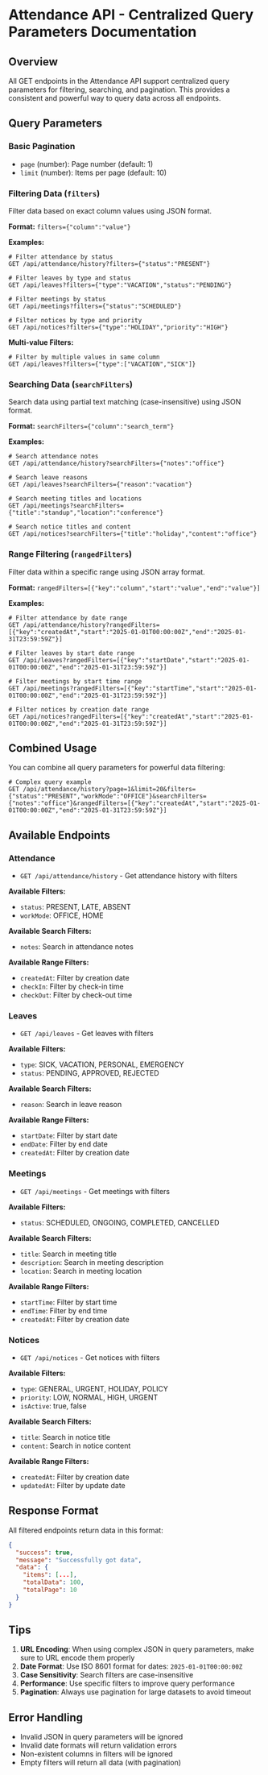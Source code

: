 # Attendance API - Centralized Query Parameters Documentation

## Overview

All GET endpoints in the Attendance API support centralized query parameters for filtering, searching, and pagination. This provides a consistent and powerful way to query data across all endpoints.

## Query Parameters

### Basic Pagination

- `page` (number): Page number (default: 1)
- `limit` (number): Items per page (default: 10)

### Filtering Data (`filters`)

Filter data based on exact column values using JSON format.

**Format:** `filters={"column":"value"}`

**Examples:**

```http
# Filter attendance by status
GET /api/attendance/history?filters={"status":"PRESENT"}

# Filter leaves by type and status
GET /api/leaves?filters={"type":"VACATION","status":"PENDING"}

# Filter meetings by status
GET /api/meetings?filters={"status":"SCHEDULED"}

# Filter notices by type and priority
GET /api/notices?filters={"type":"HOLIDAY","priority":"HIGH"}
```

**Multi-value Filters:**

```http
# Filter by multiple values in same column
GET /api/leaves?filters={"type":["VACATION","SICK"]}
```

### Searching Data (`searchFilters`)

Search data using partial text matching (case-insensitive) using JSON format.

**Format:** `searchFilters={"column":"search_term"}`

**Examples:**

```http
# Search attendance notes
GET /api/attendance/history?searchFilters={"notes":"office"}

# Search leave reasons
GET /api/leaves?searchFilters={"reason":"vacation"}

# Search meeting titles and locations
GET /api/meetings?searchFilters={"title":"standup","location":"conference"}

# Search notice titles and content
GET /api/notices?searchFilters={"title":"holiday","content":"office"}
```

### Range Filtering (`rangedFilters`)

Filter data within a specific range using JSON array format.

**Format:** `rangedFilters=[{"key":"column","start":"value","end":"value"}]`

**Examples:**

```http
# Filter attendance by date range
GET /api/attendance/history?rangedFilters=[{"key":"createdAt","start":"2025-01-01T00:00:00Z","end":"2025-01-31T23:59:59Z"}]

# Filter leaves by start date range
GET /api/leaves?rangedFilters=[{"key":"startDate","start":"2025-01-01T00:00:00Z","end":"2025-01-31T23:59:59Z"}]

# Filter meetings by start time range
GET /api/meetings?rangedFilters=[{"key":"startTime","start":"2025-01-01T00:00:00Z","end":"2025-01-31T23:59:59Z"}]

# Filter notices by creation date range
GET /api/notices?rangedFilters=[{"key":"createdAt","start":"2025-01-01T00:00:00Z","end":"2025-01-31T23:59:59Z"}]
```

## Combined Usage

You can combine all query parameters for powerful data filtering:

```http
# Complex query example
GET /api/attendance/history?page=1&limit=20&filters={"status":"PRESENT","workMode":"OFFICE"}&searchFilters={"notes":"office"}&rangedFilters=[{"key":"createdAt","start":"2025-01-01T00:00:00Z","end":"2025-01-31T23:59:59Z"}]
```

## Available Endpoints

### Attendance

- `GET /api/attendance/history` - Get attendance history with filters

**Available Filters:**

- `status`: PRESENT, LATE, ABSENT
- `workMode`: OFFICE, HOME

**Available Search Filters:**

- `notes`: Search in attendance notes

**Available Range Filters:**

- `createdAt`: Filter by creation date
- `checkIn`: Filter by check-in time
- `checkOut`: Filter by check-out time

### Leaves

- `GET /api/leaves` - Get leaves with filters

**Available Filters:**

- `type`: SICK, VACATION, PERSONAL, EMERGENCY
- `status`: PENDING, APPROVED, REJECTED

**Available Search Filters:**

- `reason`: Search in leave reason

**Available Range Filters:**

- `startDate`: Filter by start date
- `endDate`: Filter by end date
- `createdAt`: Filter by creation date

### Meetings

- `GET /api/meetings` - Get meetings with filters

**Available Filters:**

- `status`: SCHEDULED, ONGOING, COMPLETED, CANCELLED

**Available Search Filters:**

- `title`: Search in meeting title
- `description`: Search in meeting description
- `location`: Search in meeting location

**Available Range Filters:**

- `startTime`: Filter by start time
- `endTime`: Filter by end time
- `createdAt`: Filter by creation date

### Notices

- `GET /api/notices` - Get notices with filters

**Available Filters:**

- `type`: GENERAL, URGENT, HOLIDAY, POLICY
- `priority`: LOW, NORMAL, HIGH, URGENT
- `isActive`: true, false

**Available Search Filters:**

- `title`: Search in notice title
- `content`: Search in notice content

**Available Range Filters:**

- `createdAt`: Filter by creation date
- `updatedAt`: Filter by update date

## Response Format

All filtered endpoints return data in this format:

```json
{
  "success": true,
  "message": "Successfully got data",
  "data": {
    "items": [...],
    "totalData": 100,
    "totalPage": 10
  }
}
```

## Tips

1. **URL Encoding**: When using complex JSON in query parameters, make sure to URL encode them properly
2. **Date Format**: Use ISO 8601 format for dates: `2025-01-01T00:00:00Z`
3. **Case Sensitivity**: Search filters are case-insensitive
4. **Performance**: Use specific filters to improve query performance
5. **Pagination**: Always use pagination for large datasets to avoid timeout

## Error Handling

- Invalid JSON in query parameters will be ignored
- Invalid date formats will return validation errors
- Non-existent columns in filters will be ignored
- Empty filters will return all data (with pagination)

